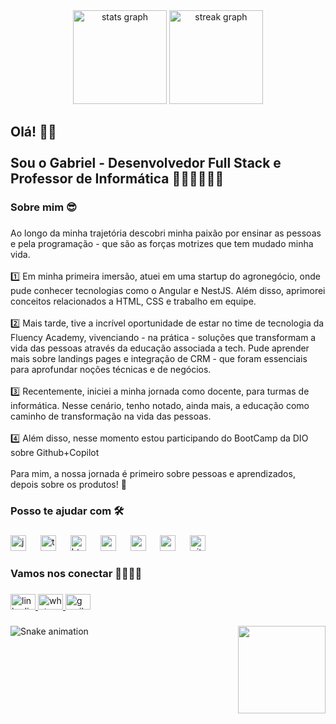 <div align="center">
  <img src="https://github-readme-stats.vercel.app/api?username=GabrielFAlmeida&hide_title=false&hide_rank=false&show_icons=true&include_all_commits=true&count_private=true&disable_animations=false&theme=buefy&locale=pt-br&hide_border=true&custom_title=Um%20pouco%20do%20meu%20GitHub:" height="150" alt="stats graph"  />
  <img src="https://streak-stats.demolab.com?user=GabrielFAlmeida&locale=pt-br&mode=daily&theme=buefy&hide_border=true&border_radius=5&date_format=j/n%5B/Y%5D" height="150" alt="streak graph"  />
</div>

###

<h2 align="left">Olá! 👋🏼<br><br>Sou o Gabriel - Desenvolvedor Full Stack e Professor de Informática 👨🏼‍🏫👨🏼‍💻</h2>

###

<h3 align="left">Sobre mim 😎</h3>

###

<p align="left">Ao longo da minha trajetória descobri minha paixão por ensinar as pessoas e pela programação - que são as forças motrizes que tem mudado minha vida.<br><br>1️⃣ Em minha primeira imersão, atuei em uma startup do agronegócio, onde pude conhecer tecnologias como o Angular e NestJS. Além disso, aprimorei conceitos relacionados a HTML, CSS e trabalho em equipe.<br><br>2️⃣ Mais tarde, tive a incrível oportunidade de estar no time de tecnologia da Fluency Academy, vivenciando - na prática - soluções que transformam a vida das pessoas através da educação associada a tech. Pude aprender mais sobre landings pages e integração de CRM - que foram essenciais para aprofundar noções técnicas e de negócios.<br><br>3️⃣ Recentemente, iniciei a minha jornada como docente, para turmas de informática. Nesse cenário, tenho notado, ainda mais, a educação como caminho de transformação na vida das pessoas. <br><br>4️⃣ Além disso, nesse momento estou participando do BootCamp da DIO sobre Github+Copilot<br><br>Para mim, a nossa jornada é primeiro sobre pessoas e aprendizados, depois sobre os produtos! 📝</p>

###

<h3 align="left">Posso te ajudar com 🛠️</h3>

###

<div align="left">
  <img src="https://skillicons.dev/icons?i=js" height="25" alt="javascript logo"  />
  <img width="15" />
  <img src="https://skillicons.dev/icons?i=ts" height="25" alt="typescript logo"  />
  <img width="15" />
  <img src="https://skillicons.dev/icons?i=html" height="25" alt="html5 logo"  />
  <img width="15" />
  <img src="https://skillicons.dev/icons?i=css" height="25" alt="css3 logo"  />
  <img width="15" />
  <img src="https://skillicons.dev/icons?i=angular" height="25" alt="angularjs logo"  />
  <img width="15" />
  <img src="https://skillicons.dev/icons?i=androidstudio" height="25" alt="androidstudio logo"  />
  <img width="15" />
  <img src="https://skillicons.dev/icons?i=git" height="25" alt="git logo"  />
</div>

###

<h3 align="left">Vamos nos conectar 🫱🏼‍🫲🏼</h3>

###

<div align="left">
  <a href="https://www.linkedin.com/in/gabriel-frnca/" target="_blank">
    <img src="https://raw.githubusercontent.com/maurodesouza/profile-readme-generator/master/src/assets/icons/social/linkedin/default.svg" width="40" height="25" alt="linkedin logo"  />
  </a>
  <a href="https://api.whatsapp.com/send?phone=5534984395855&text=Oi%2C%20vamos%20nos%20conectar!%20" target="_blank">
    <img src="https://raw.githubusercontent.com/maurodesouza/profile-readme-generator/master/src/assets/icons/social/whatsapp/default.svg" width="40" height="25" alt="whatsapp logo"  />
  </a>
  <a href="mailto:gabrielfrancadealmeida00@gmail.com" target="_blank">
    <img src="https://raw.githubusercontent.com/maurodesouza/profile-readme-generator/master/src/assets/icons/social/gmail/default.svg" width="40" height="25" alt="gmail logo"  />
  </a>
</div>

###

<img align="right" height="140" src="https://media.tenor.com/yCFHzEvKa9MAAAAj/hello.gif"  />

###

<img src="https://raw.githubusercontent.com/GabrielFAlmeida/GabrielFAlmeida/output/snake.svg" alt="Snake animation" />

###
